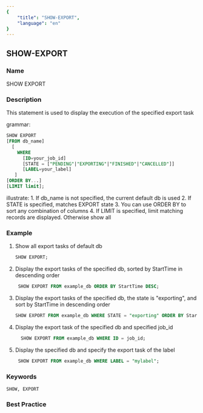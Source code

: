```yaml
---
{
    "title": "SHOW-EXPORT",
    "language": "en"
}
---
```


<!--
Licensed to the Apache Software Foundation (ASF) under one
or more contributor license agreements.  See the NOTICE file
distributed with this work for additional information
regarding copyright ownership.  The ASF licenses this file
to you under the Apache License, Version 2.0 (the
"License"); you may not use this file except in compliance
with the License.  You may obtain a copy of the License at

  http://www.apache.org/licenses/LICENSE-2.0

Unless required by applicable law or agreed to in writing,
software distributed under the License is distributed on an
"AS IS" BASIS, WITHOUT WARRANTIES OR CONDITIONS OF ANY
KIND, either express or implied.  See the License for the
specific language governing permissions and limitations
under the License.
-->

## SHOW-EXPORT

### Name

SHOW EXPORT

### Description

This statement is used to display the execution of the specified export task

grammar:

```sql
SHOW EXPORT
[FROM db_name]
  [
    WHERE
      [ID=your_job_id]
      [STATE = ["PENDING"|"EXPORTING"|"FINISHED"|"CANCELLED"]]
      [LABEL=your_label]
   ]
[ORDER BY...]
[LIMIT limit];
```

illustrate:
      1. If db_name is not specified, the current default db is used
      2. If STATE is specified, matches EXPORT state
      3. You can use ORDER BY to sort any combination of columns
      4. If LIMIT is specified, limit matching records are displayed. Otherwise show all

### Example

1. Show all export tasks of default db

   ```sql
   SHOW EXPORT;
   ```

2. Display the export tasks of the specified db, sorted by StartTime in descending order

   ```sql
    SHOW EXPORT FROM example_db ORDER BY StartTime DESC;
   ```

3. Display the export tasks of the specified db, the state is "exporting", and sort by StartTime in descending order

   ```sql
   SHOW EXPORT FROM example_db WHERE STATE = "exporting" ORDER BY StartTime DESC;
   ```

4. Display the export task of the specified db and specified job_id

   ```sql
     SHOW EXPORT FROM example_db WHERE ID = job_id;
   ```

5. Display the specified db and specify the export task of the label

   ```sql
    SHOW EXPORT FROM example_db WHERE LABEL = "mylabel";
   ```

### Keywords

    SHOW, EXPORT

### Best Practice


